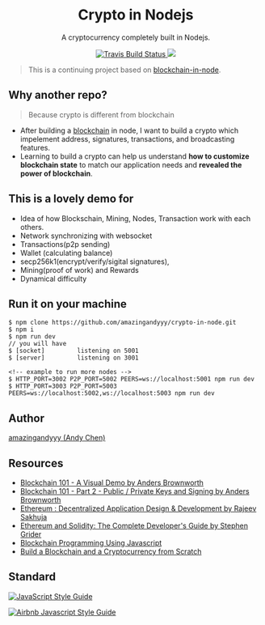 <h1 align="center">
Crypto in Nodejs
</h1>
<p align="center">
A cryptocurrency completely built in Nodejs.
</p>

<p align="center">
    <a href="https://travis-ci.org/amazingandyyy/crypto-in-node" target='_blank'>
      <img src="https://travis-ci.org/amazingandyyy/crypto-in-node.svg?branch=master" alt="Travis Build Status"/>
    </a>
    <a href="https://github.com/amazingandyyy/crypto-in-node/blob/master/LICENSE">
      <img src="https://img.shields.io/badge/License-MIT-yellow.svg" />
    </a>
</p>

> This is a continuing project based on [blockchain-in-node](https://github.com/amazingandyyy/blockchain-in-node/).

## Why another repo? 

> Because crypto is different from blockchain

- After building a [blockchain](https://github.com/amazingandyyy/blockchain-in-node) in node, I want to build a crypto which impelement address, signatures, transactions, and broadcasting features.
- Learning to build a crypto can help us understand **how to customize blockchain state** to match our application needs and **revealed the power of blockchain**.

## This is a lovely demo for

- Idea of how Blockschain, Mining, Nodes, Transaction work with each others.
- Network synchronizing with websocket
- Transactions(p2p sending)
- Wallet (calculating balance)
- secp256k1(encrypt/verify/sigital signatures), 
- Mining(proof of work) and Rewards
- Dynamical difficulty

## Run it on your machine

```
$ npm clone https://github.com/amazingandyyy/crypto-in-node.git
$ npm i
$ npm run dev
// you will have
$ [socket]         listening on 5001
$ [server]         listening on 3001

<!-- example to run more nodes -->
$ HTTP_PORT=3002 P2P_PORT=5002 PEERS=ws://localhost:5001 npm run dev
$ HTTP_PORT=3003 P2P_PORT=5003 PEERS=ws://localhost:5002,ws://localhost:5003 npm run dev
```

## Author

[amazingandyyy (Andy Chen)](https://github.com/amazingandyyy)

## Resources

- [Blockchain 101 - A Visual Demo by 
Anders Brownworth](https://www.youtube.com/watch?v=_160oMzblY8&t=2s)
- [Blockchain 101 - Part 2 - Public / Private Keys and Signing
 by Anders Brownworth](https://www.youtube.com/watch?v=xIDL_akeras&t=184s)
- [Ethereum : Decentralized Application Design & Development by 
Rajeev Sakhuja](https://www.udemy.com/ethereum-dapp/learn/v4/)
- [Ethereum and Solidity: The Complete Developer's Guide
 by Stephen Grider](https://www.udemy.com/ethereum-and-solidity-the-complete-developers-guide/learn/v4/)
- [Blockchain Programming Using Javascript
](https://medium.com/@lhartikk/a-blockchain-in-200-lines-of-code-963cc1cc0e54)
- [Build a Blockchain and a Cryptocurrency from Scratch
](https://www.udemy.com/build-blockchain/learn/v4/)


## Standard

[![JavaScript Style Guide](https://cdn.rawgit.com/standard/standard/master/badge.svg)](https://github.com/standard/standard)

[![Airbnb Javascript Style Guide](https://camo.githubusercontent.com/546205bd8f3e039eb83c8f7f8a887238d25532d5/68747470733a2f2f7261772e6769746861636b2e636f6d2f746f6d656b77692f6a6176617363726970742f393566626638622f6261646765732f6269672e737667)](https://github.com/airbnb/javascript)
